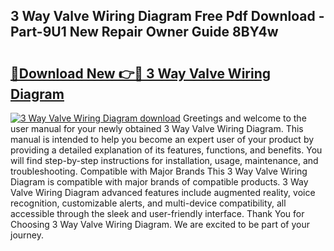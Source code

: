 ## 3 Way Valve Wiring Diagram Free Pdf Download - Part-9U1 New Repair Owner Guide 8BY4w

# <h2><a href="http://dfs8b5.blite.top/?on=3+Way+Valve+Wiring+Diagram">🔗Download New 👉🔴 3 Way Valve Wiring Diagram</a></h2>

[![3 Way Valve Wiring Diagram download](https://i.imgur.com/lujVjoI.png)](http://dfs8b5.blite.top/?on=3+Way+Valve+Wiring+Diagram)
Greetings and welcome to the user manual for your newly obtained 3 Way Valve Wiring Diagram. This manual is intended to help you become an expert user of your product by providing a detailed explanation of its features, functions, and benefits. You will find step-by-step instructions for installation, usage, maintenance, and troubleshooting. Compatible with Major Brands This 3 Way Valve Wiring Diagram is compatible with major brands of compatible products. 3 Way Valve Wiring Diagram advanced features include augmented reality, voice recognition, customizable alerts, and multi-device compatibility, all accessible through the sleek and user-friendly interface. Thank You for Choosing 3 Way Valve Wiring Diagram. We are excited to be part of your journey.
